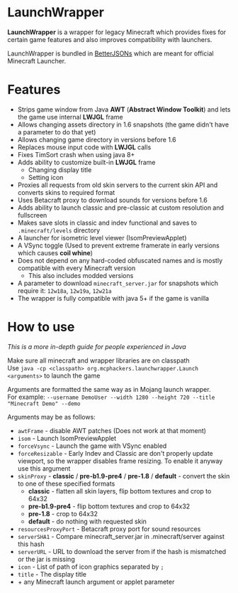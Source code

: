 # LaunchWrapper

**LaunchWrapper** is a wrapper for legacy Minecraft which provides fixes for certain game features and also improves compatibility with launchers.

LaunchWrapper is bundled in [BetterJSONs](https://github.com/MCPHackers/BetterJSONs) which are meant for official Minecraft Launcher.

# Features
- Strips game window from Java **AWT** (**Abstract Window Toolkit**) and lets the game use internal **LWJGL** frame
- Allows changing assets directory in 1.6 snapshots (the game didn't have a parameter to do that yet)
- Allows changing game directory in versions before 1.6
- Replaces mouse input code with **LWJGL** calls
- Fixes TimSort crash when using java 8+
- Adds ability to customize built-in **LWJGL** frame
	- Changing display title
	- Setting icon
- Proxies all requests from old skin servers to the current skin API and converts skins to required format
- Uses Betacraft proxy to download sounds for versions before 1.6
- Adds ability to launch classic and pre-classic at custom resolution and fullscreen
- Makes save slots in classic and indev functional and saves to `.minecraft/levels` directory
- A launcher for isometric level viewer (IsomPreviewApplet)
- A VSync toggle (Used to prevent extreme framerate in early versions which causes **coil whine**)
- Does not depend on any hard-coded obfuscated names and is mostly compatible with every Minecraft version
	- This also includes modded versions
- A parameter to download `minecraft_server.jar` for snapshots which require it: `12w18a`, `12w19a`, `12w21a`
- The wrapper is fully compatible with java 5+ if the game is vanilla

# How to use
*This is a more in-depth guide for people experienced in Java*

Make sure all minecraft and wrapper libraries are on classpath<br>
Use `java -cp <classpath> org.mcphackers.launchwrapper.Launch <arguments>` to launch the game

Arguments are formatted the same way as in Mojang launch wrapper. <br>
For example: `--username DemoUser --width 1280 --height 720 --title "Minecraft Demo" --demo`

Arguments may be as follows:
- `awtFrame` - disable AWT patches (Does not work at that moment)
- `isom` - Launch IsomPreviewApplet
- `forceVsync` - Launch the game with VSync enabled
- `forceResizable` - Early Indev and Classic are don't properly update viewport, so the wrapper disables frame resizing. To enable it anyway use this argument
- `skinProxy` - **classic** / **pre-b1.9-pre4** / **pre-1.8** / **default** - convert the skin to one of these specified formats
	- **classic** - flatten all skin layers, flip bottom textures and crop to 64x32
	- **pre-b1.9-pre4** - flip bottom textures and crop to 64x32
	- **pre-1.8** - crop to 64x32
	- **default** - do nothing with requested skin
- `resourcesProxyPort` - Betacraft proxy port for sound resources
- `serverSHA1` - Compare minecraft_server.jar in .minecraft/server against this hash
- `serverURL` - URL to download the server from if the hash is mismatched or the jar is missing
- `icon` - List of path of icon graphics separated by `;`
- `title` - The display title
- \+ any Minecraft launch argument or applet parameter